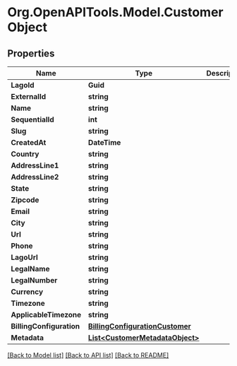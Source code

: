
# Org.OpenAPITools.Model.CustomerObject

## Properties

Name | Type | Description | Notes
------------ | ------------- | ------------- | -------------
**LagoId** | **Guid** |  | 
**ExternalId** | **string** |  | 
**Name** | **string** |  | [optional] 
**SequentialId** | **int** |  | 
**Slug** | **string** |  | 
**CreatedAt** | **DateTime** |  | [optional] 
**Country** | **string** |  | [optional] 
**AddressLine1** | **string** |  | [optional] 
**AddressLine2** | **string** |  | [optional] 
**State** | **string** |  | [optional] 
**Zipcode** | **string** |  | [optional] 
**Email** | **string** |  | [optional] 
**City** | **string** |  | [optional] 
**Url** | **string** |  | [optional] 
**Phone** | **string** |  | [optional] 
**LagoUrl** | **string** |  | [optional] 
**LegalName** | **string** |  | [optional] 
**LegalNumber** | **string** |  | [optional] 
**Currency** | **string** |  | [optional] 
**Timezone** | **string** |  | [optional] 
**ApplicableTimezone** | **string** |  | [optional] 
**BillingConfiguration** | [**BillingConfigurationCustomer**](BillingConfigurationCustomer.md) |  | [optional] 
**Metadata** | [**List&lt;CustomerMetadataObject&gt;**](CustomerMetadataObject.md) |  | [optional] 

[[Back to Model list]](../README.md#documentation-for-models)
[[Back to API list]](../README.md#documentation-for-api-endpoints)
[[Back to README]](../README.md)

